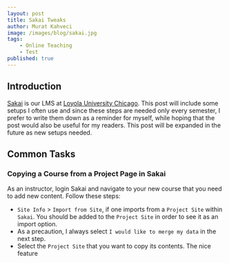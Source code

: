 ```yaml
---
layout: post
title: Sakai Tweaks
author: Murat Kahveci
image: /images/blog/sakai.jpg
tags: 
    - Online Teaching
    - Test
published: true
---
```


## Introduction

[Sakai](https://sakai.luc.edu) is our LMS at <a class="off" href="https://www.luc.edu">Loyola University Chicago</a>. This post will include some setups I often use and since these steps are needed only every semester, I prefer to write them down as a reminder for myself, while hoping that the post would also be useful for my readers. This post will be expanded in the future as new setups needed.

## Common Tasks

### Copying a Course from a Project Page in Sakai

As an instructor, login Sakai and navigate to your new course that you need to add new content. Follow these steps:
* `Site Info` > `Import from Site`, if one imports from a `Project Site` within `Sakai`. You should be added to the `Project Site` in order to see it as an import option. 
* As a precaution, I always select `I would like to merge my data` in the next step.
* Select the `Project Site` that you want to copy its contents. The nice feature 



